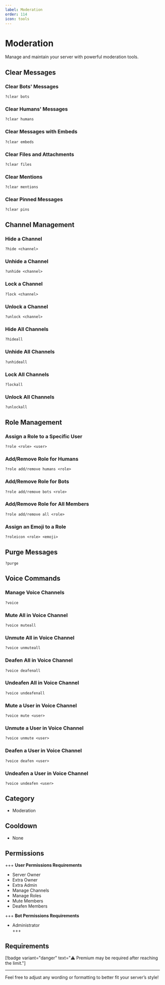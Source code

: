```yaml
---
label: Moderation
order: 114
icon: tools
---
```


# Moderation

Manage and maintain your server with powerful moderation tools.

## Clear Messages

### Clear Bots' Messages

```
?clear bots
```

### Clear Humans' Messages

```
?clear humans
```

### Clear Messages with Embeds

```
?clear embeds
```

### Clear Files and Attachments

```
?clear files
```

### Clear Mentions

```
?clear mentions
```

### Clear Pinned Messages

```
?clear pins
```

## Channel Management

### Hide a Channel

```
?hide <channel>
```

### Unhide a Channel

```
?unhide <channel>
```

### Lock a Channel

```
?lock <channel>
```

### Unlock a Channel

```
?unlock <channel>
```

### Hide All Channels

```
?hideall
```

### Unhide All Channels

```
?unhideall
```

### Lock All Channels

```
?lockall
```

### Unlock All Channels

```
?unlockall
```

## Role Management

### Assign a Role to a Specific User

```
?role <role> <user>
```

### Add/Remove Role for Humans

```
?role add/remove humans <role>
```

### Add/Remove Role for Bots

```
?role add/remove bots <role>
```

### Add/Remove Role for All Members

```
?role add/remove all <role>
```

### Assign an Emoji to a Role

```
?roleicon <role> <emoji>
```

## Purge Messages

```
?purge
```

## Voice Commands

### Manage Voice Channels

```
?voice
```

### Mute All in Voice Channel

```
?voice muteall
```

### Unmute All in Voice Channel

```
?voice unmuteall
```

### Deafen All in Voice Channel

```
?voice deafenall
```

### Undeafen All in Voice Channel

```
?voice undeafenall
```

### Mute a User in Voice Channel

```
?voice mute <user>
```

### Unmute a User in Voice Channel

```
?voice unmute <user>
```

### Deafen a User in Voice Channel

```
?voice deafen <user>
```

### Undeafen a User in Voice Channel

```
?voice undeafen <user>
```

## Category

- Moderation

## Cooldown

- None

## Permissions

+++ **User Permissions Requirements**

- Server Owner
- Extra Owner
- Extra Admin
- Manage Channels
- Manage Roles
- Mute Members
- Deafen Members

+++ **Bot Permissions Requirements**

- Administrator  
  +++

## Requirements

[!badge variant="danger" text="⚠️ Premium may be required after reaching the limit."]

---

Feel free to adjust any wording or formatting to better fit your server’s style!
